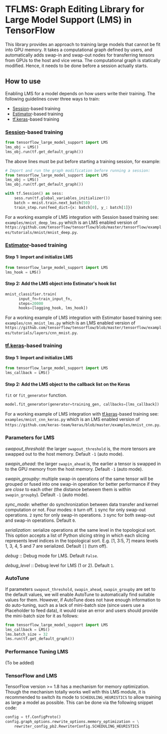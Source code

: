 # TFLMS: Graph Editing Library for Large Model Support (LMS) in TensorFlow

This library provides an approach to training large models that cannot be fit into GPU memory.
It takes a computational graph defined by users, and automatically adds swap-in and swap-out nodes for transferring tensors from GPUs to the host and vice versa.
The computational graph is statically modified. Hence, it needs to be done before a session actually starts.

## How to use
Enabling LMS for a model depends on how users write their training. The
following guidelines cover three ways to train:
- [Session](https://www.tensorflow.org/programmers_guide/graphs)-based training
- [Estimator](https://www.tensorflow.org/programmers_guide/estimators)-based training
- [tf.keras](https://www.tensorflow.org/api_docs/python/tf/keras)-based training

### [Session](https://www.tensorflow.org/programmers_guide/graphs)-based training
```python
from tensorflow_large_model_support import LMS
lms_obj = LMS()
lms_obj.run(tf.get_default_graph())
```
The above lines must be put before starting a training session, for example:
```python
# Import and run the graph modification before running a session:
from tensorflow_large_model_support import LMS
lms_obj = LMS()
lms_obj.run(tf.get_default_graph())

with tf.Session() as sess:
    sess.run(tf.global_variables_initializer())
	batch = mnist.train.next_batch(50)
	train_step.run(feed_dict={x: batch[0], y_: batch[1]})
```
For a working example of LMS integration with Session based training see:
`examples/mnist_deep_lms.py`
which is an LMS enabled version of `https://github.com/tensorflow/tensorflow/blob/master/tensorflow/examples/tutorials/mnist/mnist_deep.py`.

### [Estimator](https://www.tensorflow.org/programmers_guide/estimators)-based training
#### Step 1: Import and initialize LMS
```python
from tensorflow_large_model_support import LMS
lms_hook = LMS()
```
#### Step 2: Add the LMS object into Estimator's hook list
```python
mnist_classifier.train(
      input_fn=train_input_fn,
      steps=20000
      hooks=[logging_hook, lms_hook])
```

For a working example of LMS integration with Estimator based training see:
`examples/cnn_mnist_lms.py`
which is an LMS enabled version of `https://github.com/tensorflow/tensorflow/blob/master/tensorflow/examples/tutorials/layers/cnn_mnist.py`.

### [tf.keras](https://www.tensorflow.org/api_docs/python/tf/keras)-based training
#### Step 1: Import and initialize LMS
```python
from tensorflow_large_model_support import LMS
lms_callback = LMS()
```
#### Step 2: Add the LMS object to the callback list on the Keras
`fit` or `fit_generator` function.
```python
model.fit_generator(generator=training_gen, callbacks=[lms_callback])
```

For a working example of LMS integration with [tf.keras](https://www.tensorflow.org/api_docs/python/tf/keras)-based training see:
`examples/mnist_cnn_keras.py`
which is an LMS enabled version of `https://github.com/keras-team/keras/blob/master/examples/mnist_cnn.py`.


### Parameters for LMS
_swapout_threshold_: the larger `swapout_threshold` is, the more tensors are swapped out to the host memory. Default `-1` (auto mode).

_swapin_ahead_: the larger `swapin_ahead` is, the earlier a tensor is swapped in to the GPU memory from the host memory. Default `-1` (auto mode).

_swapin_groupby_: multiple swap-in operations of the same tensor will be grouped or fused into one swap-in operation for better performance if they are *close* to each other (the distance betweem them is within `swapin_groupby`). Default `-1` (auto mode).

_sync_mode_: whether do synchronization between data transfer and kernel computation or not. Four modes: `0` turn off. `1` sync for only swap-out operations. `2` sync for only swap-in operations. `3` sync for both swap-out and swap-in operations. Default `0`.

_serialization_: serialize operations at the same level in the topological sort. This option accepts a list of Python slicing string in which each slicing represents level indices in the topological sort. E.g. [1, 3:5, 7] means levels 1, 3, 4, 5 and 7 are serialized. Default `[]` (turn off).

_debug_ :: Debug mode for LMS. Default `False`.

_debug_level_ :: Debug level for LMS (1 or 2). Default `1`.

### AutoTune
If parameters `swapout_threshold`, `swapin_ahead`, `swapin_groupby` are set to the default values, we will enable AutoTune to automatically find suitable values for them. However, if AutoTune does not have enough information to do auto-tuning, such as a lack of mini-batch size (since users use a Placeholder to feed data), it would raise an error and users should provide the mini-batch size for it as follows:

```python
from tensorflow_large_model_support import LMS
lms_callback = LMS()
lms.batch_size = 32
lms.run(tf.get_default_graph())
```

### Performance Tuning LMS
(To be added)

### TensorFlow and LMS

TensorFlow version >= 1.8 has a mechanism for memory optimization. Though the
mechanism totally works well with this LMS module, it is recommended to switch
its mode to `SCHEDULING_HEURISTICS` to allow training as large a model as
possible. This can be done via the following snippet code:
```python
config = tf.ConfigProto()
config.graph_options.rewrite_options.memory_optimization = \
	rewriter_config_pb2.RewriterConfig.SCHEDULING_HEURISTICS
```
